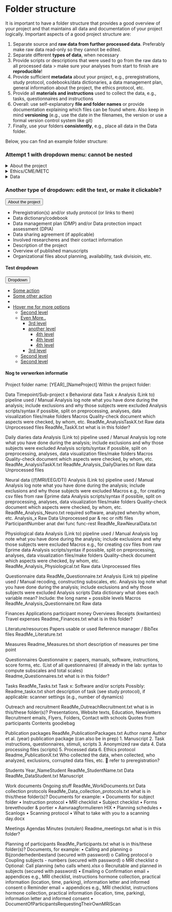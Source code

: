 # Folder structure

It is important to have a folder structure that provides a good overview of your project and that maintains all data and documentation of your project logically. Important aspects of a good project structure are:

1. Separate source and **raw data from further processed data**. Preferably make raw data read-only so they cannot be edited.
2. Separate different **types of data**, when necessary
3. Provide scripts or descriptions that were used to go from the raw data to all processed data > make sure your analyses from start to finish are **reproducible**! 
4. Provide sufficient **metadata** about your project, e.g., preregistrations, study protocol, codebooks/data dictionaries, a data management plan, general information about the project, the ethics protocol, etc.
5. Provide all **materials and instructions** used to collect the data, e.g., tasks, questionnaires and instructions
6. Overall: use self-explanatory **file and folder names** or provide documentation explaining which files can be found where. Also keep in mind **versioning** (e.g., use the date in the filenames, the version or use a formal version control system like git)
7. Finally, use your folders **consistently**, e.g., place all data in the Data folder.



Below, you can find an example folder structure:



### Attempt 1 with dropdown menu: cannot be nested

<details>
    <summary>About the project</summary>
    <ul>
        <li>Preregistration(s) and/or study protocol (or links to them)</li>
        <li>Data dictionary/codebook</li>
        <li>Data management plan (DMP) and/or Data protection impact assessment (DPIA)</li>
        <li>Data sharing agreement (if applicable)</li>
        <li>Involved researcheres and their contact information</li>
        <li>Description of the project</li>
        <li>Overview of published manuscripts</li>
        <li>Organizational files about planning, availability, task divisioin, etc.</li>
    </ul>
</details>

<details>
    <summary>Ethics/CME/METC</summary>
    <ul>
        <li>Application</li>
        <li>Responses</li>
        <li>Final approved protocol</li>
    </ul>
</details>

<details><summary>Data</summary>
    <details><summary>Timepoint/Sub-project_X</summary>
    <details><summary>Behavioral_data</summary>
        <details><summary>Task_x</summary>
        <details><summary>Analysis</summary>
            <ul>
                <li>(Link to) pipeline used/manual</li>
                <li>Analysis log</li>
                <li>Scripts or macros</li>
                <li>Quality check document</li>
            </ul>
            </details>
        </details>
        </details>
    </details>
</details>

### Another type of dropdown: edit the text, or make it clickable?



<div class="dropdown">
            <button class="btn btn-secondary dropdown-toggle" type="button" id="Abouttheproject" data-toggle="dropdown" aria-haspopup="true" aria-expanded="false">
              About the project
            </button>
            <ul class="dropdown-menu multi-level" role="menu" aria-labelledby="dropdownMenu">
                <li class="dropdown-item">Preregistration(s) and/or study protocol (or links to them)</li>
        		<li class="dropdown-item">Data dictionary/codebook</li>
         		<li class="dropdown-item">Data management plan (DMP) and/or Data protection impact assessment (DPIA)</li>
         		<li class="dropdown-item">Data sharing agreement (if applicable)</li>
         		<li class="dropdown-item">Involved researcheres and their contact information</li>
        		 <li class="dropdown-item">Description of the project</li>
             	<li class="dropdown-item">Overview of published manuscripts</li>
        		 <li class="dropdown-item">Organizational files about planning, availability, task divisioin, etc.</li>
              </ul>
        </div>



#### Test dropdown

<div class="dropdown">
            <button class="btn btn-secondary dropdown-toggle" type="button" id="dropdownMenu1" data-toggle="dropdown" aria-haspopup="true" aria-expanded="false">
              Dropdown
            </button>
            <ul class="dropdown-menu multi-level" role="menu" aria-labelledby="dropdownMenu">
                <li class="dropdown-item"><a href="#">Some action</a></li>
                <li class="dropdown-item"><a href="#">Some other action</a></li>
                <li class="dropdown-divider"></li>
                <li class="dropdown-submenu">
                  <a  class="dropdown-item" tabindex="-1" href="#">Hover me for more options</a>
                  <ul class="dropdown-menu">
                    <li class="dropdown-item"><a tabindex="-1" href="#">Second level</a></li>
                    <li class="dropdown-submenu">
                      <a class="dropdown-item" href="#">Even More..</a>
                      <ul class="dropdown-menu">
                          <li class="dropdown-item"><a href="#">3rd level</a></li>
                            <li class="dropdown-submenu"><a class="dropdown-item" href="#">another level</a>
                            <ul class="dropdown-menu">
                                <li class="dropdown-item"><a href="#">4th level</a></li>
                                <li class="dropdown-item"><a href="#">4th level</a></li>
                                <li class="dropdown-item"><a href="#">4th level</a></li>
                            </ul>
                          </li>
                            <li class="dropdown-item"><a href="#">3rd level</a></li>
                      </ul>
                    </li>
                    <li class="dropdown-item"><a href="#">Second level</a></li>
                    <li class="dropdown-item"><a href="#">Second level</a></li>
                  </ul>
                </li>
              </ul>
        </div>


#### Nog te verwerken informatie

Project folder name: [YEAR]_[NameProject]
Within the project folder: 

Data
	Timepoint/Sub-project x
Behavioral data
Task x
Analysis
(Link to) pipeline used / Manual
Analysis log note what you have done during the analysis; include exclusions and why those subjects were excluded
Analysis scripts/syntax if possible, split on preprocessing, analyses, data visualization files/make folders
Macros
Quality-check document which aspects were checked, by whom, etc.
ReadMe_AnalysisTaskX.txt
Raw data Unprocessed files
				ReadMe_TaskX.txt what is in this folder?

Daily diaries data
Analysis
 (Link to) pipeline used / Manual
Analysis log note what you have done during the analysis; include exclusions and why those subjects were excluded
Analysis scripts/syntax if possible, split on preprocessing, analyses, data visualization files/make folders
Macros
Quality-check document which aspects were checked, by whom, etc.
ReadMe_AnalysisTaskX.txt ReadMe_Analysis_DailyDiaries.txt
Raw data Unprocessed files

Neural data ((f)MRI/EEG/DTI)
Analysis
(Link to) pipeline used / Manual
Analysis log note what you have done during the analysis; include exclusions and why those subjects were excluded
Macros e.g., for creating csv files from raw Eprime data
Analysis scripts/syntax if possible, split on preprocessing, analyses, data visualization files/make folders
Quality-check document which aspects were checked, by whom, etc.
ReadMe_Analysis_Neuro.txt required software, analyzed when/by whom, etc.
Analysis_x 
Raw Data Unprocessed par & rec or nifti files
ParticipantNumber
		anat
		dwi
func
func-rest
ReadMe_RawNeuralData.txt

Physiological data
Analysis
(Link to) pipeline used / Manual
Analysis log note what you have done during the analysis; include exclusions and why those subjects were excluded
Macros e.g., for creating csv files from raw Eprime data
Analysis scripts/syntax if possible, split on preprocessing, analyses, data visualization files/make folders
Quality-check document which aspects were checked, by whom, etc.
ReadMe_Analysis_Physiological.txt
Raw data Unprocessed files

Questionnaire data
ReadMe_Questionnaire.txt
Analysis
(Link to) pipeline used / Manual recoding, constructing subscales, etc.
Analysis log note what you have done during the analysis; include exclusions and why those subjects were excluded
Analysis scripts
Data dictionary what does each variable mean? Include: the long name + possible levels
Macros
ReadMe_Analysis_Questionnaire.txt
Raw data

Finances
Applications participant money
Overviews
Receipts (kwitanties)
Travel expenses
	Readme_Finances.txt what is in this folder?

Literature/resources
Papers usable or used
Reference manager / BibTex files
ReadMe_Literature.txt

Measures
Readme_Measures.txt short description of measures per time point

Questionnaires
Questionnaire x: papers, manuals, software, instructions, score forms, etc.
		(List of all questionnaires)
		(if already in the lab: syntax to compute subscales and total scales)	
Readme_Questionnaires.txt what is in this folder? 

Tasks
ReadMe_Tasks.txt
Task x: 
Software and/or scripts
Possibly: Readme_taskx.txt short description of task (see study protocol), if applicable: scanner settings (e.g., number of dynamics)

Outreach and recruitment
 	ReadMe_OutreachRecruitment.txt what is in this/these folder(s)?
Presentations, Website texts, Education, Newsletters
Recruitment emails, Flyers, Folders, Contact with schools
Quotes from participants
Contents goodiebag

Publication packages
ReadMe_PublicationPackages.txt
Author name
Author et al. (year) publication package (can also be in prep)
		1. Manuscript
2. Task instructions, questionnaires, stimuli, scripts
		3. Anonymized raw data
		4. Data processing files (scripts)
		5. Processed data
6. Ethics protocol
Readme_PublicationX.txt Who collected the data, when collected, who analyzed, exclusions, corrupted data files, etc.  refer to preregistration?

Students
	Year_NameStudent
		ReadMe_StudentName.txt
		Data
			ReadMe_DataStudent.txt
		Manuscript

Work documents Ongoing stuff
ReadMe_WorkDocuments.txt
Data collection protocols
	ReadMe_Data_collection_protocols.txt what is in this/these folder(s)?
   		Documents for example:
•	Documents for subject folder
•	Instruction protocol
•	MRI checklist
•	Subject checklist
•	Forms brevethouder & portier
•	Aanvraagformulieren HIX
•	Planning schedules
•	Scanlogs
•	Scanning protocol
•	What to take with you to a scanning day.docx

Meetings
Agendas
Minutes (notulen)
		Readme_meetings.txt what is in this folder?

Planning of participants
		ReadMe_Participants.txt what is in this/these folder(s)?
Documents, for example:
•	Calling and planning
o	Bijzonderhedenbestand (secured with password)
o	Calling protocol
o	Coupling subjects - numbers (secured with password)
o	MRI checklist
o	Optional: Call planning (who calls when).xlsx
o	Recruitable and planned in subjects (secured with password)
•	Emailing
o	Confirmation email + appendices e.g., MRI checklist, instructions hormone collection, practical information (location, time, parking), information letter and informed consent
o	Reminder email + appendices e.g., MRI checklist, instructions hormone collection, practical information (location, time, parking), information letter and informed consent
•	DocumentOfParticipantsRequestingTheirOwnMRIScan